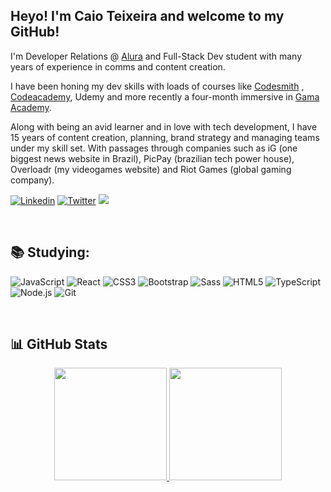 ## Heyo! I'm Caio Teixeira and welcome to my GitHub!

I'm Developer Relations @ [Alura](https://www.alura.com.br/) and Full-Stack Dev student with many years of experience in comms and content creation.

I have been honing my dev skills with loads of courses like [Codesmith](https://www.codesmith.io/) , [Codeacademy](https://www.codecademy.com/), Udemy and more recently a four-month immersive in [Gama Academy](https://www.gama.academy/).

Along with being an avid learner and in love with tech development, I have 15 years of content creation, planning, brand strategy and managing teams under my skill set. With passages through companies such as iG (one biggest news website in Brazil), PicPay (brazilian tech power house), Overloadr (my videogames website) and Riot Games (global gaming company).

[![Linkedin](https://img.shields.io/badge/-LinkedIn-%230077B5.svg?style=for-the-badge&logo=Linkedin&logoColor=white&link=https://www.linkedin.com/in/caioteixeira/)](https://www.linkedin.com/in/caioteixeira/)
[![Twitter](https://img.shields.io/badge/-Twitter-%231DA1F2.svg?style=for-the-badge&logo=twitter&logoColor=white&link=https://twitter.com/caio_o_teixeira)](https://twitter.com/caio_o_teixeira)
<a href = "mailto:cepteixeira@gmail.com"><img src="https://img.shields.io/badge/-Gmail-%23333?style=for-the-badge&logo=gmail&logoColor=white" target="_blank"></a>

<br>

## :books: Studying:

![JavaScript](https://img.shields.io/badge/-JavaScript-%23323330?style=for-the-badge&logo=javascript)
![React](https://img.shields.io/badge/React-20232A?style=for-the-badge&logo=react&logoColor=61DAFB)
![CSS3](https://img.shields.io/badge/css3-%231572B6.svg?style=for-the-badge&logo=css3&logoColor=white)
![Bootstrap](https://img.shields.io/badge/bootstrap-%23563D7C.svg?style=for-the-badge&logo=bootstrap&logoColor=white)
![Sass](https://img.shields.io/badge/Sass-323330?style=for-the-badge&logo=sass&logoColor=cc6699)
![HTML5](https://img.shields.io/badge/html5-%23323330.svg?style=for-the-badge&logo=html5&logoColor=E34F26)
![TypeScript](https://img.shields.io/badge/TypeScript-323330?style=for-the-badge&logo=typescript&logoColor=007ACC)
![Node.js](https://img.shields.io/badge/Node.js-323330?style=for-the-badge&logo=nodedotjs&logoColor=339933)
![Git](https://img.shields.io/badge/git-%23F05033.svg?style=for-the-badge&logo=git&logoColor=white)

<br>

## :bar_chart: GitHub Stats

<p align="center">
<a href="https://github.com/ceptex">
  <img height="180em" src="https://github-readme-stats-eight-theta.vercel.app/api?username=ceptex&show_icons=true&theme=algolia&include_all_commits=true&count_private=true"/>
  <img height="180em" src="https://github-readme-stats-eight-theta.vercel.app/api/top-langs/?username=ceptex&layout=compact&langs_count=8&theme=algolia"/>
</a>
</p>
